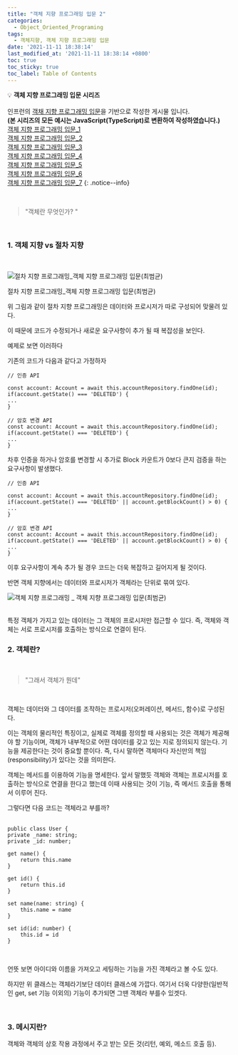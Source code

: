 ```yaml
---
title: "객체 지향 프로그래밍 입문 2"
categories:
  - Object_Oriented_Programing
tags:
  - 객체지향, 객체 지향 프로그래밍 입문
date: '2021-11-11 18:38:14'
last_modified_at: '2021-11-11 18:38:14 +0800'
toc: true
toc_sticky: true
toc_label: Table of Contents
---
```

💡 **객체 지향 프로그래밍 입문 시리즈**
<br><br> 인프런의 [객채 지향 프로그래밍 입문](https://www.inflearn.com/course/%EA%B0%9D%EC%B2%B4-%EC%A7%80%ED%96%A5-%ED%94%84%EB%A1%9C%EA%B7%B8%EB%9E%98%EB%B0%8D-%EC%9E%85%EB%AC%B8)을 기반으로 작성한 게시물 입니다.
<br> **(본 시리즈의 모든 예시는 JavaScript(TypeScript)로 변환하여 작성하였습니다.)**
<br> [객체 지향 프로그래밍 입문_1](https://kljopu.github.io/object_oriented_programing/oop_start_1/)
<br> [객체 지향 프로그래밍 입문_2](https://kljopu.github.io/object_oriented_programing/oop_start_2/)
<br> [객체 지향 프로그래밍 입문\_3](https://kljopu.github.io/object_oriented_programing/oop_start_3/)
<br> [객체 지향 프로그래밍 입문\_4](https://kljopu.github.io/object_oriented_programing/oop_start_4/)
<br> [객체 지향 프로그래밍 입문\_5](https://kljopu.github.io/object_oriented_programing/oop_start_5/)
<br> [객체 지향 프로그래밍 입문\_6](https://kljopu.github.io/object_oriented_programing/oop_start_6/)
<br> [객체 지향 프로그래밍 입문\_7](https://www.notion.so/_7-35065f3f7f65490cada89ccfe6825d28)
{: .notice--info}

<br>

> "객체란 무엇인가? "
> 
<br>

### 1. 객체 지향 vs 절차 지향
<br>

![절차 지향 프로그래밍_객체 지향 프로그래밍 입문(최범균)](https://s3-us-west-2.amazonaws.com/secure.notion-static.com/5a0550c9-ad57-4a22-bbb4-f60063929a39/스크린샷_2021-10-26_오후_11.35.40.png)
<br>

절차 지향 프로그래밍_객체 지향 프로그래밍 입문(최범균)

위 그림과 같이 절차 지향 프로그래밍은 데이터와 프로시저가 따로 구성되어 맞물려 있다.

이 때문에 코드가 수정되거나 새로운 요구사항이 추가 될 때 복잡성을 보인다.

예제로 보면 이러하다

기존의 코드가 다음과 같다고 가정하자

```tsx
// 인증 API

const account: Account = await this.accountRepository.findOne(id);
if(account.getState() === 'DELETED') {
...
}

// 암호 변경 API
const account: Account = await this.accountRepository.findOne(id);
if(account.getState() === 'DELETED') {
...
}
```

차후 인증을 하거나 암호를 변경할 시 추가로 Block 카운트가 0보다 큰지 검증을 하는 요구사항이 발생했다.

```tsx
// 인증 API

const account: Account = await this.accountRepository.findOne(id);
if(account.getState() === 'DELETED' || account.getBlockCount() > 0) {
...
}

// 암호 변경 API
const account: Account = await this.accountRepository.findOne(id);
if(account.getState() === 'DELETED' || account.getBlockCount() > 0) {
...
}
```

이후 요구사항이 계속 추가 될 경우 코드는 더욱 복잡하고 길어지게 될 것이다.

반면 객체 지향에서는 데이터와 프로시저가 객체라는 단위로 묶여 있다.

![객체 지향 프로그래밍 _ 객체 지향 프로그래밍 입문(최범균)](https://s3-us-west-2.amazonaws.com/secure.notion-static.com/04062e8e-7b61-41ee-b764-446d9b7522ca/스크린샷_2021-10-26_오후_11.40.08.png)
<br>
<br>



특정 객체가 가지고 있는 데이터는 그 객체의 프로시저만 접근할 수 있다. 즉, 객체와 객체는 서로 프로시저를 호출하는 방식으로 연결이 된다.
<br>

### 2. 객체란?
<br>

> "그래서 객체가 뭔데"
> 
<br>

객체는 데이터와 그 데이터를 조작하는 프로시저(오퍼레이션, 메서드, 함수)로 구성된다. 

이는 객체의 물리적인 특징이고,  실제로 객체를 정의할 때 사용되는 것은 객체가 제공해야 할 기능이며, 객체가 내부적으로 어떤 데이터를 갖고 있는 지로 정의되지 않는다. 기능을 제공한다는 것이 중요할 뿐이다. 즉, 다시 말하면 객체마다 자신만의 책임(responsibility)가 있다는 것을 의미한다.

객체는 메서드를 이용하여 기능을 명세한다. 앞서 말했듯 객체와 객체는 프로시저를 호출하는 방식으로 연결을 한다고 했는데 이때 사용되는 것이 기능, 즉 메서드 호출을 통해서 이루어 진다.

그렇다면 다음 코드는 객체라고 부를까?
<br><br>


```tsx
public class User {
private _name: string;
private _id: number;

get name() {
	return this.name
}

get id() {
	return this.id
}

set name(name: string) {
	this.name = name
}

set id(id: number) {
	this.id = id
}
```

<br>


언뜻 보면 아이디와 이름을 가져오고 세팅하는 기능을 가진 객체라고 볼 수도 있다.

하지만 위 클래스는 객체라기보단 데이터 클래스에 가깝다. 여기서 더욱 다양한(일반적인 get, set 기능 이외의) 기능이 추가되면 그땐 객체라 부를수 있겟다.

<br>

### 3. 메시지란?

객체와 객체의 상호 작용 과정에서 주고 받는 모든 것(리턴, 예외, 메소드 호출 등).



